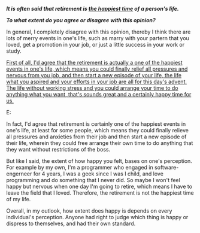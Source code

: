 ***It is often said that retirement is <u>the happiest time</u> of a person's life.***

***To what extent do you agree or disagree with this opinion?***

In general, I completely disagree with this opinion, thereby I think there are lots of merry events in one's life, such as marry with your partern that you loved, get a promotion in your job, or just a little success in your work or study. 

<u>First of all, I'd agree that the retirement is actually a one of the happiest events in one's life, which means you could finally relief all pressures and nervous from you job, and then start a new episode of your life, the life what you aspired and your efforts in your job are all for this day's advent. The life without working stress and you could arrange your time to do anything what you want, that's sounds great and a certainly happy time for us.</u>

E:

In fact, I'd agree that retirement is certainly one of the happiest events in one's life, at least for some people, which means they could finally relieve all pressures and anxieties from their job and then start a new episode of their life, wherein they could free arrange their own time to do anything that they want without restrictions of the boss.

But Iike I said, the extent of how happy you felt, bases on one's perception. For example by my own, I'm a programmer who engaged in software-engerneer for 4 years, I was a geek since I was I child, and love programming and do something that I never did. So maybe I won't feel happy but nervous when one day I'm going to retire, which means I have to leave the field that I loved. Therefore, the retirement is not the happiest time of my life.

Overall, in my outlook, how extent does happy is depends on every individual's perception.  Anyone had right to judge which thing is happy or dispress to themselves, and had their own standard.

